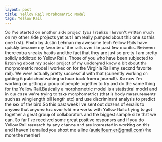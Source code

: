 ```yaml
---
layout: post
title: Yellow Rail Morphometric Model
tags: Yellow Rail
---
```


So I've started on another side project (yes I realize I haven't written much on my other side projects yet but I am really pumped about this one so this one first). Photo by Justin Lehman my awesome tech Yellow Rails have quickly become my favorite of the rails over the past few months. Between there extra sneaky habits and the fact that they are just so pretty I am pretty solidly addicted to Yellow Rails. Those of you who have been subjected to listening about my senior project of my undergrad know a bit about the morphometric model I worked on for the Virginia Rail (my second favorite rail). We were actually pretty successful with that (currently working on getting it published waiting to hear back from a journal!). So now I'm working on getting a group of people together to try and do the same thing for the Yellow Rail.Basically a morphometric model is a statistical model and in our case we're trying to take morphometrics (that is body measurements such as wing length bill length etc) and use discriminant analysis to predict the sex of the bird.So this past week I've sent out dozens of emails to anyone that anyone has ever told me works with Yellow Rails trying to get together a great group of collaborators and the biggest sample size that we can. So far I've received some great positive responses and if you do Yellow Rail research by any chance and are interested in working on this and I haven't emailed you shoot me a line (aurielfournier@gmail.com) the more the merrier!
